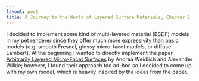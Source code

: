 ```yaml
---
layout: post
title: A Journey to the World of Layered Surface Materials, Chapter 1
---
```


I decided to implement some kind of multi-layered material (BSDF) models in my pet renderer since they offer much more expressivity than basic models (e.g. smooth Fresnel, glossy micro-facet models, or diffuse Lambert). At the beginning I wanted to directly implement the paper [Arbitrarily Layered Micro-Facet Surfaces](https://www.cg.tuwien.ac.at/research/publications/2007/weidlich_2007_almfs/) by Andrea Weidlich and Alexander Wilkie; however, I found their approach too ad-hoc so I decided to come up with my own model, which is heavily inspired by the ideas from the paper.